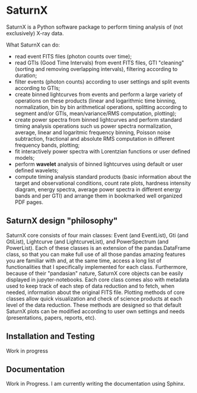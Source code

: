 
SaturnX
========

SaturnX is a Python software package to perform timing 
analysis of (not exclusively) X-ray data.

What SaturnX can do:

- read event FITS files (photon counts over time);
- read GTIs (Good Time Intervals) from event FITS files, GTI "cleaning" (sorting and removing overlapping intervals), filtering according to duration;
- filter events (photon counts) according to user settings and split events according to GTIs;
- create binned lightcurves from events and perform a large variety of operations on these products (linear and logarithmic time binning, normalization, bin by bin arithmetical operations, splitting according to segment and/or GTIs, mean/variance/RMS computation, plotting);
- create power spectra from binned lightcurves and perform standard timing analysis operations such us power spectra normalization, average, linear and logaritmic frequency binning, Poisson noise subtraction, fractional and absolute RMS computation in different frequency bands, plotting;
- fit interactively power spectra with Lorentzian functions or user defined models;
- perform **wavelet** analysis of binned lightcurves using default or user defined wavelets;
- compute timing analysis standard products (basic information about the target and observational conditions, count rate plots, hardness intensity diagram, energy spectra, average power spectra in different energy bands and per GTI) and arrange them in bookmarked well organized PDF pages.

SaturnX design "philosophy"
---------------------------

SaturnX core consists of four main classes: Event (and EventList), Gti (and GtiList), Lightcurve (and LightcurveList), and PowerSpectrum (and PowerList). Each of these classes is an extension of the pandas.DataFrame class, so that you can make full use of all those pandas amazing features you are familiar with and, at the same time, access a long list of functionalities that I specifically implemented for each class. Furthermore, because of their "pandasian" nature, SaturnX core objects can be easily displayed in jupyter-notebooks.
Each core class comes also with metadata used to keep track of each step of data reduction and to fetch, when needed, information about the original FITS file.
Plotting methods of core classes allow quick visualization and check of science products at each level of the data reduction. These methods are designed so that default SaturnX plots can be modified according to user own settings and needs (presentations, papers, reports, etc).

Installation and Testing
------------------------

Work in progress

Documentation
-------------

Work in Progress. I am currently writing the documentation using Sphinx.




